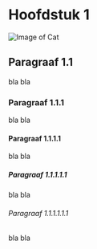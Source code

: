 # Hoofdstuk 1
![Image of Cat](https://octodex.github.com/images/yaktocat.png)
## Paragraaf 1.1
bla bla
### Paragraaf 1.1.1
bla bla
#### Paragraaf 1.1.1.1
bla bla
##### Paragraaf 1.1.1.1.1
bla bla
###### Paragraaf 1.1.1.1.1.1
bla bla

